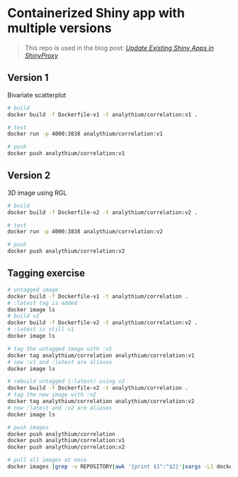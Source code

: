 # Containerized Shiny app with multiple versions

> This repo is used in the blog post: [_Update Existing Shiny Apps in ShinyProxy_](https://hosting.analythium.io/update-existing-shiny-apps-in-shinyproxy/?utm_source=gh&utm_medium=web&utm_campaign=evergreen)

## Version 1

Bivariate scatterplot

```bash
# build
docker build -f Dockerfile-v1 -t analythium/correlation:v1 .

# test
docker run -p 4000:3838 analythium/correlation:v1

# push
docker push analythium/correlation:v1
```

## Version 2

3D image using RGL

```bash
# build
docker build -f Dockerfile-v2 -t analythium/correlation:v2 .

# test
docker run -p 4000:3838 analythium/correlation:v2

# push
docker push analythium/correlation:v2
```

## Tagging exercise

```bash
# untagged image
docker build -f Dockerfile-v1 -t analythium/correlation .
# :latest tag is added
docker image ls
# build v2
docker build -f Dockerfile-v2 -t analythium/correlation:v2 .
# :latest is still v1
docker image ls

# tag the untagged image with :v1
docker tag analythium/correlation analythium/correlation:v1
# now :v1 and :latest are aliases
docker image ls

# rebuild untagged (:latest) using v2
docker build -f Dockerfile-v2 -t analythium/correlation .
# tag the new image with :v2
docker tag analythium/correlation analythium/correlation:v2
# now :latest and :v2 are aliases
docker image ls

# push images
docker push analythium/correlation
docker push analythium/correlation:v1
docker push analythium/correlation:v2

# pull all images at once
docker images |grep -v REPOSITORY|awk '{print $1":"$2}'|xargs -L1 docker pull
```
